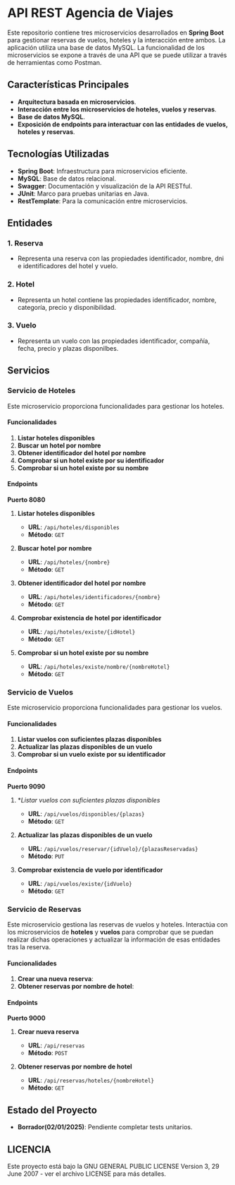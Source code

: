 # API REST Agencia de Viajes

Este repositorio contiene tres microservicios desarrollados en **Spring Boot** para gestionar reservas de vuelos, hoteles y la interacción entre ambos. La aplicación utiliza una base de datos MySQL. La funcionalidad de los microservicios se expone a través de una API que se puede utilizar a través de herramientas como Postman.

## Características Principales
- **Arquitectura basada en microservicios**.
- **Interacción entre los microservicios de hoteles, vuelos y reservas**.
- **Base de datos MySQL**.
- **Exposición de endpoints para interactuar con las entidades de vuelos, hoteles y reservas**.

## Tecnologías Utilizadas
- **Spring Boot**: Infraestructura para microservicios eficiente.
- **MySQL**: Base de datos relacional.
- **Swagger**: Documentación y visualización de la API RESTful.
- **JUnit**: Marco para pruebas unitarias en Java.
- **RestTemplate**: Para la comunicación entre microservicios.
  
## Entidades
### 1. **Reserva**
- Representa una reserva con las propiedades identificador, nombre, dni e identificadores del hotel y vuelo.

### 2. **Hotel**
- Representa un hotel contiene las propiedades identificador, nombre, categoría, precio y disponibilidad.

### 3. **Vuelo**
- Representa un vuelo con las propiedades identificador, compañía, fecha, precio y plazas disponilbes.

## Servicios

### **Servicio de Hoteles**

Este microservicio proporciona funcionalidades para gestionar los hoteles.

#### Funcionalidades
1. **Listar hoteles disponibles**
2. **Buscar un hotel por nombre**
3. **Obtener identificador del hotel por nombre**
4. **Comprobar si un hotel existe por su identificador**
5. **Comprobar si un hotel existe por su nombre**

#### Endpoints
**Puerto 8080**
1. **Listar hoteles disponibles**
   - **URL**: `/api/hoteles/disponibles`
   - **Método**: `GET`

2. **Buscar hotel por nombre**
   - **URL**: `/api/hoteles/{nombre}`
   - **Método**: `GET`

3. **Obtener identificador del hotel por nombre**
   - **URL**: `/api/hoteles/identificadores/{nombre}`
   - **Método**: `GET`

4. **Comprobar existencia de hotel por identificador**
   - **URL**: `/api/hoteles/existe/{idHotel}`
   - **Método**: `GET`

5. **Comprobar si un hotel existe por su nombre**
   - **URL**: `/api/hoteles/existe/nombre/{nombreHotel}`
   - **Método**: `GET`

### **Servicio de Vuelos**

Este microservicio proporciona funcionalidades para gestionar los vuelos.

#### Funcionalidades
1. **Listar vuelos con suficientes plazas disponibles**
2. **Actualizar las plazas disponibles de un vuelo**
3. **Comprobar si un vuelo existe por su identificador**

#### Endpoints
**Puerto 9090**
1. **Listar vuelos con suficientes plazas disponibles*
   - **URL**: `/api/vuelos/disponibles/{plazas}`
   - **Método**: `GET`
  
2. **Actualizar las plazas disponibles de un vuelo**
   - **URL**: `/api/vuelos/reservar/{idVuelo}/{plazasReservadas}`
   - **Método**: `PUT`

3. **Comprobar existencia de vuelo por identificador**
   - **URL**: `/api/vuelos/existe/{idVuelo}`
   - **Método**: `GET`

### **Servicio de Reservas**

Este microservicio gestiona las reservas de vuelos y hoteles. Interactúa con los microservicios de **hoteles** y **vuelos** para comprobar que se puedan realizar dichas operaciones y actualizar la información de esas entidades tras la reserva.

#### Funcionalidades
1. **Crear una nueva reserva**:
2. **Obtener reservas por nombre de hotel**:

#### Endpoints
**Puerto 9000**
1. **Crear nueva reserva**
   - **URL**: `/api/reservas`
   - **Método**: `POST`

2. **Obtener reservas por nombre de hotel**
   - **URL**: `/api/reservas/hoteles/{nombreHotel}`
   - **Método**: `GET`

## Estado del Proyecto
- **Borrador(02/01/2025)**: Pendiente completar tests unitarios.

## LICENCIA

Este proyecto está bajo la GNU GENERAL PUBLIC LICENSE Version 3, 29 June 2007 - ver el archivo LICENSE para más detalles.
